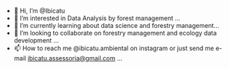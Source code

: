 - 👋 Hi, I’m @Ibicatu
- 👀 I’m interested in Data Analysis by forest management ...
- 🌱 I’m currently learning about data science and forestry management...
- 💞️ I’m looking to collaborate on forestry management and ecology data development ...
- 📫 How to reach me @ibicatu.ambiental on instagram or just send me e-mail ibicatu.assessoria@gmail.com ...

<!---
Ibicatu/Ibicatu is a ✨ special ✨ repository because its `README.md` (this file) appears on your GitHub profile.
You can click the Preview link to take a look at your changes.
--->
